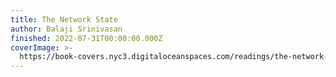 ```yaml
---
title: The Network State
author: Balaji Srinivasan
finished: 2022-07-31T00:00:00.000Z
coverImage: >-
  https://book-covers.nyc3.digitaloceanspaces.com/readings/the-network-state-01.jpg
---
```

